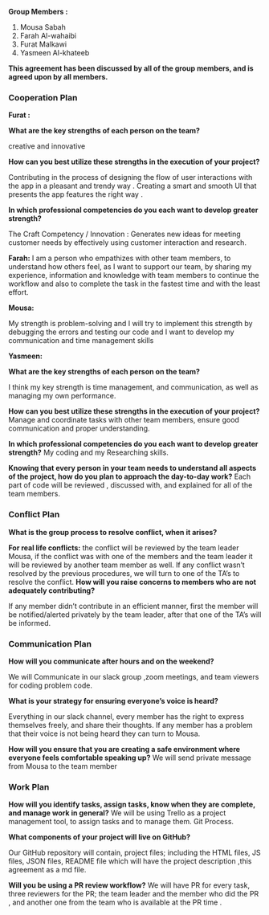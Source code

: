 **Group Members :**

1. Mousa Sabah
2. Farah Al-wahaibi
3. Furat Malkawi
4. Yasmeen Al-khateeb

**This agreement has been discussed by all of the group members, and is agreed upon by all members.** 
 
### Cooperation Plan
**Furat :** 

**What are the key strengths of each person on the team?**

creative and innovative

**How can you best utilize these strengths in the execution of your project?**

Contributing in the process of designing the flow of user interactions with the app
in a pleasant and trendy way . Creating a smart and smooth UI that presents the app
features the right way .

**In which professional competencies do you each want to develop greater strength?**

The Craft Competency / Innovation :
Generates new ideas for meeting customer needs by effectively using customer interaction and research.

**Farah:**
I am a person who empathizes with other team members, to understand how others feel, as I want to support our team, by sharing my experience, information and knowledge with team members to continue the workflow and also to complete the task in the fastest time and with the least effort.

**Mousa:**

My strength is problem-solving and I will try to implement this strength by debugging the errors and testing our code and I want to develop my communication and time management skills

**Yasmeen:**

**What are the key strengths of each person on the team?**

I think my key strength is time management, and communication, as well as managing my own performance.

**How can you best utilize these strengths in the execution of your project?**
Manage and coordinate tasks with other team members, ensure good communication and proper understanding. 

**In which professional competencies do you each want to develop greater strength?**
My coding and my Researching skills.


**Knowing that every person in your team needs to understand all aspects of the project, how do you plan to approach the day-to-day work?**
Each part of code will be reviewed , discussed with, and explained for all of the team members. 
 
### Conflict Plan
 
**What is the group process to resolve conflict, when it arises?**

**For real life conflicts:** the conflict will be reviewed by the team leader Mousa, if the conflict was with one of the members and the team leader it will be reviewed by another team member as well. If any conflict wasn’t resolved by the previous procedures, we will turn to one of the TA’s to resolve the conflict. 
**How will you raise concerns to members who are not adequately contributing?**

If any member didn’t contribute in an efficient manner, first the member will be notified/alerted privately by the team leader, after that one of the TA’s will be informed. 

### Communication Plan

**How will you communicate after hours and on the weekend?**

We will Communicate in our slack group ,zoom meetings, and team viewers for coding problem code.

**What is your strategy for ensuring everyone’s voice is heard?**

Everything in our slack channel, every member has the right to express themselves freely, and share their thoughts. If any member has a problem that their voice is  not being heard they can turn to Mousa. 

 
**How will you ensure that you are creating a safe environment where everyone feels comfortable speaking up?**
We will send private message from Mousa to the team member


### Work Plan
 
**How will you identify tasks, assign tasks, know when they are complete, and manage work in general?**
We will be using Trello as a project management tool, to assign tasks and to manage them. 
Git Process.
 
**What components of your project will live on GitHub?**

Our GitHub repository  will contain, project files; including the HTML files, JS files, JSON files, README file which will have the project description ,this agreement as a md file. 


**Will you be using a PR review workflow?**
We will  have PR for every task, three reviewers for the PR; the team leader and the member who did the PR , and another one from the team who is available at the PR time .
 
 
 
 
 
 
 
